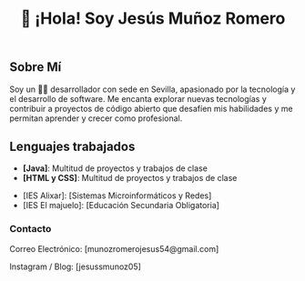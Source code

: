  <header>
        <h1>👋 ¡Hola! Soy Jesús Muñoz Romero </h1>
    </header>
    <section>
        <h2>Sobre Mí</h2>
        <p>Soy un 👨‍💻 desarrollador con sede en Sevilla, apasionado por la tecnología y el desarrollo de software. Me encanta explorar nuevas tecnologías y contribuir a proyectos de código abierto que desafíen mis habilidades y me permitan aprender y crecer como profesional.</p>
    </section>
    <section>
        <h2>Lenguajes trabajados</h2>
        <ul>
            <li><strong>[Java]</strong>: Multitud de proyectos y trabajos de clase </li>
            <li><strong>[HTML y CSS]</strong>: Multitud de proyectos y trabajos de clase </li>
        </ul>
    </section>
    <section>
        <ul>
            <li>[IES Alixar]: [Sistemas Microinformáticos y Redes]</li>
            <li>[IES El majuelo]: [Educación Secundaria Obligatoria]</li>
        </ul>
    </section>
    <footer>
        <h3>Contacto</h3>
        <p>Correo Electrónico: [munozromerojesus54@gmail.com]</p>
        <p>Instagram / Blog: [jesussmunoz05]</p>
    </footer>
